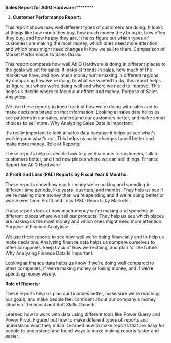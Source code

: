 **Sales Report for AtliQ Hardware:**********

1. **Customer Performance Report:**

This report shows how well different types of customers are doing. It looks at things like how much they buy, how much money they bring in, how often they buy, and how happy they are.
It helps figure out which types of customers are making the most money, which ones need more attention, and which ones might need changes in how we sell to them.
Comparison of Market Performance to Sales Goals:

This report compares how well AtliQ Hardware is doing in different places to the goals we set for sales.
It looks at trends in sales, how much of the market we have, and how much money we're making in different regions.
By comparing how we're doing to what we wanted to do, this report helps us figure out where we're doing well and where we need to improve. This helps us decide where to focus our efforts and money.
Purpose of Sales Analytics:

We use these reports to keep track of how we're doing with sales and to make decisions based on that information.
Looking at sales data helps us see patterns in our sales, understand our customers better, and make smart choices to sell more.
Why Analyzing Sales Data Is Important:

It's really important to look at sales data because it helps us see what's working and what's not. This helps us make changes to sell better and make more money.
Role of Reports:

These reports help us decide how to give discounts to customers, talk to customers better, and find new places where we can sell things.
Finance Report for AtliQ Hardware:

**2.Profit and Loss (P&L) Reports by Fiscal Year & Months:**

These reports show how much money we're making and spending in different time periods, like years, quarters, and months.
They help us see if we're making more money than we're spending and if we're doing better or worse over time.
Profit and Loss (P&L) Reports by Markets:

These reports look at how much money we're making and spending in different places where we sell our products.
They help us see which places are making us the most money and which ones might need more attention.
Purpose of Finance Analytics:

We use these reports to see how well we're doing financially and to help us make decisions.
Analyzing finance data helps us compare ourselves to other companies, keep track of how we're doing, and plan for the future.
Why Analyzing Finance Data Is Important:

Looking at finance data helps us know if we're doing well compared to other companies, if we're making money or losing money, and if we're spending money wisely.



**Role of Reports:**

These reports help us plan our finances better, make sure we're reaching our goals, and make people feel confident about our company's money situation.
Technical and Soft Skills Gained:

Learned how to work with data using different tools like Power Query and Power Pivot.
Figured out how to make different types of reports and understand what they mean.
Learned how to make reports that are easy for people to understand and found ways to make making reports faster and easier.
